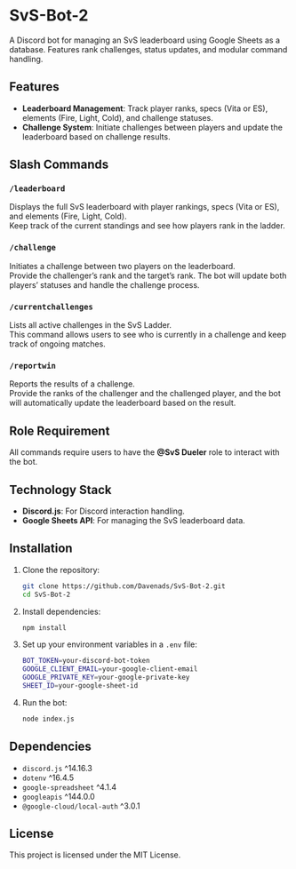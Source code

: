 # SvS-Bot-2

A Discord bot for managing an SvS leaderboard using Google Sheets as a database. Features rank challenges, status updates, and modular command handling.

## Features

- **Leaderboard Management**: Track player ranks, specs (Vita or ES), elements (Fire, Light, Cold), and challenge statuses.
- **Challenge System**: Initiate challenges between players and update the leaderboard based on challenge results.

## Slash Commands

### `/leaderboard`

Displays the full SvS leaderboard with player rankings, specs (Vita or ES), and elements (Fire, Light, Cold).  
Keep track of the current standings and see how players rank in the ladder.

### `/challenge`

Initiates a challenge between two players on the leaderboard.  
Provide the challenger’s rank and the target’s rank. The bot will update both players’ statuses and handle the challenge process.

### `/currentchallenges`

Lists all active challenges in the SvS Ladder.  
This command allows users to see who is currently in a challenge and keep track of ongoing matches.

### `/reportwin`

Reports the results of a challenge.  
Provide the ranks of the challenger and the challenged player, and the bot will automatically update the leaderboard based on the result.

## Role Requirement

All commands require users to have the **@SvS Dueler** role to interact with the bot.

## Technology Stack

- **Discord.js**: For Discord interaction handling.
- **Google Sheets API**: For managing the SvS leaderboard data.

## Installation

1. Clone the repository:
   ```sh
   git clone https://github.com/Davenads/SvS-Bot-2.git
   cd SvS-Bot-2
   ```

2. Install dependencies:
   ```sh
   npm install
   ```

3. Set up your environment variables in a `.env` file:
   ```sh
   BOT_TOKEN=your-discord-bot-token
   GOOGLE_CLIENT_EMAIL=your-google-client-email
   GOOGLE_PRIVATE_KEY=your-google-private-key
   SHEET_ID=your-google-sheet-id
   ```

4. Run the bot:
   ```sh
   node index.js
   ```

## Dependencies

- `discord.js` ^14.16.3
- `dotenv` ^16.4.5
- `google-spreadsheet` ^4.1.4
- `googleapis` ^144.0.0
- `@google-cloud/local-auth` ^3.0.1

## License

This project is licensed under the MIT License.